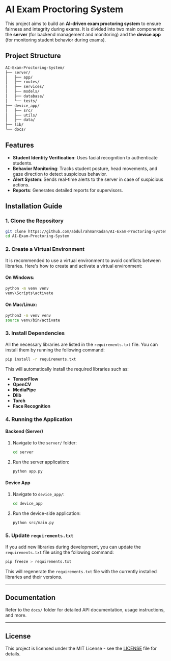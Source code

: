 # AI Exam Proctoring System

This project aims to build an **AI-driven exam proctoring system** to ensure fairness and integrity during exams. It is divided into two main components: the **server** (for backend management and monitoring) and the **device app** (for monitoring student behavior during exams).

## Project Structure
```bash
AI-Exam-Proctoring-System/
├── server/
│   ├── app/
│   ├── routes/
│   ├── services/
│   ├── models/
│   ├── database/
│   └── tests/
├── device_app/
│   ├── src/
│   ├── utils/
│   ├── data/
├── lib/
└── docs/
```

## Features
- **Student Identity Verification**: Uses facial recognition to authenticate students.
- **Behavior Monitoring**: Tracks student posture, head movements, and gaze direction to detect suspicious behavior.
- **Alert System**: Sends real-time alerts to the server in case of suspicious actions.
- **Reports**: Generates detailed reports for supervisors.

## Installation Guide

### 1. Clone the Repository
```bash
git clone https://github.com/abdulrahmanRadan/AI-Exam-Proctoring-System.git
cd AI-Exam-Proctoring-System
```

### 2. Create a Virtual Environment

It is recommended to use a virtual environment to avoid conflicts between libraries. Here's how to create and activate a virtual environment:

#### On Windows:
```bash
python -m venv venv
venv\Scripts\activate
```

#### On Mac/Linux:
```bash
python3 -m venv venv
source venv/bin/activate
```

### 3. Install Dependencies

All the necessary libraries are listed in the `requirements.txt` file. You can install them by running the following command:

```bash
pip install -r requirements.txt
```

This will automatically install the required libraries such as:
- **TensorFlow**
- **OpenCV**
- **MediaPipe**
- **Dlib**
- **Torch**
- **Face Recognition**

### 4. Running the Application

#### Backend (Server)
1. Navigate to the `server/` folder:
   ```bash
   cd server
   ```
2. Run the server application:
   ```bash
   python app.py
   ```

#### Device App
1. Navigate to `device_app/`:
   ```bash
   cd device_app
   ```
2. Run the device-side application:
   ```bash
   python src/main.py
   ```

### 5. Update `requirements.txt`

If you add new libraries during development, you can update the `requirements.txt` file using the following command:

```bash
pip freeze > requirements.txt
```

This will regenerate the `requirements.txt` file with the currently installed libraries and their versions.

---

## Documentation
Refer to the `docs/` folder for detailed API documentation, usage instructions, and more.

---

## License
This project is licensed under the MIT License - see the [LICENSE](LICENSE) file for details.

